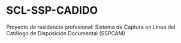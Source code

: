 # SCL-SSP-CADIDO
Proyecto de residencia profesional: Sistema de Captura en Línea del Catálogo de Disposición Documental (SSPCAM)
